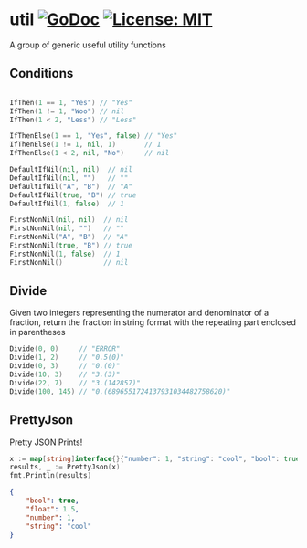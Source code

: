 # util [![GoDoc](https://godoc.org/github.com/shomali11/util?status.svg)](https://godoc.org/github.com/shomali11/util) [![License: MIT](https://img.shields.io/badge/License-MIT-yellow.svg)](https://opensource.org/licenses/MIT)

A group of generic useful utility functions

## Conditions

```go

IfThen(1 == 1, "Yes") // "Yes"
IfThen(1 != 1, "Woo") // nil
IfThen(1 < 2, "Less") // "Less"

IfThenElse(1 == 1, "Yes", false) // "Yes"
IfThenElse(1 != 1, nil, 1)       // 1
IfThenElse(1 < 2, nil, "No")     // nil

DefaultIfNil(nil, nil)  // nil
DefaultIfNil(nil, "")   // ""
DefaultIfNil("A", "B")  // "A"
DefaultIfNil(true, "B") // true
DefaultIfNil(1, false)  // 1

FirstNonNil(nil, nil)  // nil
FirstNonNil(nil, "")   // ""
FirstNonNil("A", "B")  // "A"
FirstNonNil(true, "B") // true
FirstNonNil(1, false)  // 1
FirstNonNil()          // nil
```

## Divide

Given two integers representing the numerator and denominator of a fraction, return the fraction in string format with the repeating part enclosed in parentheses

```go
Divide(0, 0)     // "ERROR"
Divide(1, 2)     // "0.5(0)"
Divide(0, 3)     // "0.(0)"
Divide(10, 3)    // "3.(3)"
Divide(22, 7)    // "3.(142857)"
Divide(100, 145) // "0.(6896551724137931034482758620)"
```

## PrettyJson

Pretty JSON Prints!

```go
x := map[string]interface{}{"number": 1, "string": "cool", "bool": true, "float": 1.5}
results, _ := PrettyJson(x)
fmt.Println(results)
```

```json
{
	"bool": true,
	"float": 1.5,
	"number": 1,
	"string": "cool"
}
```
